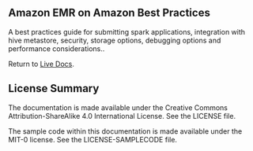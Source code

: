 ## Amazon EMR on Amazon Best Practices

A best practices guide for submitting spark applications, integration with hive metastore, security, storage options, debugging options and performance considerations..

Return to [Live Docs](https://aws.github.io/aws-emr-best-practices/).


## License Summary

The documentation is made available under the Creative Commons Attribution-ShareAlike 4.0 International License. See the LICENSE file.

The sample code within this documentation is made available under the MIT-0 license. See the LICENSE-SAMPLECODE file.

